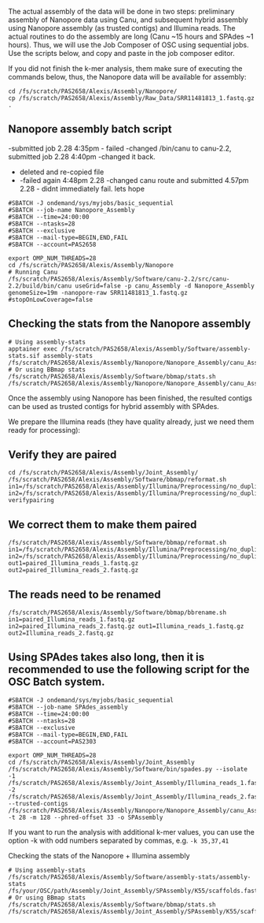 The actual assembly of the data will be done in two steps: preliminary assembly of Nanopore data using Canu, and subsequent hybrid assembly using Nanopore assembly (as trusted contigs) and Illumina reads. The actual routines to do the assembly are long (Canu ~15 hours and SPAdes ~1 hours). Thus, we will use the Job Composer of OSC using sequential jobs. Use the scripts below, and copy and paste in the job composer editor.

If you did not finish the k-mer analysis, them make sure of executing the commands below, thus, the Nanopore data will be available for assembly:
```
cd /fs/scratch/PAS2658/Alexis/Assembly/Nanopore/
cp /fs/scratch/PAS2658/Alexis/Assembly/Raw_Data/SRR11481813_1.fastq.gz .
```
## Nanopore assembly batch script

-submitted job 2.28 4:35pm - failed
-changed /bin/canu to canu-2.2, submitted job 2.28 4:40pm
-changed it back. 
- deleted and re-copied file
- -failed again 4:48pm 2.28
-changed canu route and submitted 4.57pm 2.28 - didnt immediately fail. lets hope

```
#SBATCH -J ondemand/sys/myjobs/basic_sequential
#SBATCH --job-name Nanopore_Assembly
#SBATCH --time=24:00:00
#SBATCH --ntasks=28
#SBATCH --exclusive
#SBATCH --mail-type=BEGIN,END,FAIL
#SBATCH --account=PAS2658

export OMP_NUM_THREADS=28
cd /fs/scratch/PAS2658/Alexis/Assembly/Nanopore
# Running Canu
/fs/scratch/PAS2658/Alexis/Assembly/Software/canu-2.2/src/canu-2.2/build/bin/canu useGrid=false -p canu_Assembly -d Nanopore_Assembly genomeSize=19m -nanopore-raw SRR11481813_1.fastq.gz #stopOnLowCoverage=false
```
## Checking the stats from the Nanopore assembly
```
# Using assembly-stats
apptainer exec /fs/scratch/PAS2658/Alexis/Assembly/Software/assembly-stats.sif assembly-stats /fs/scratch/PAS2658/Alexis/Assembly/Nanopore/Nanopore_Assembly/canu_Assembly.contigs.fasta
# Or using BBmap stats
/fs/scratch/PAS2658/Alexis/Assembly/Software/bbmap/stats.sh /fs/scratch/PAS2658/Alexis/Assembly/Nanopore/Nanopore_Assembly/canu_Assembly.contigs.fasta
```
Once the assembly using Nanopore has been finished, the resulted contigs can be used as trusted contigs for hybrid assembly with SPAdes.

We prepare the Illumina reads (they have quality already, just we need them ready for processing):

## Verify they are paired
````
cd /fs/scratch/PAS2658/Alexis/Assembly/Joint_Assembly/
/fs/scratch/PAS2658/Alexis/Assembly/Software/bbmap/reformat.sh in1=/fs/scratch/PAS2658/Alexis/Assembly/Illumina/Preprocessing/no_duplicates/SRR2188474_1_clean_nodup.fastq.gz in2=/fs/scratch/PAS2658/Alexis/Assembly/Illumina/Preprocessing/no_duplicates/SRR2188474_2_clean_nodup.fastq.gz verifypairing
````
## We correct them to make them paired
```
/fs/scratch/PAS2658/Alexis/Assembly/Software/bbmap/reformat.sh in1=/fs/scratch/PAS2658/Alexis/Assembly/Illumina/Preprocessing/no_duplicates/SRR2188474_1_clean_nodup.fastq.gz in2=/fs/scratch/PAS2658/Alexis/Assembly/Illumina/Preprocessing/no_duplicates/SRR2188474_2_clean_nodup.fastq.gz out1=paired_Illumina_reads_1.fastq.gz out2=paired_Illumina_reads_2.fastq.gz
```
## The reads need to be renamed
```
/fs/scratch/PAS2658/Alexis/Assembly/Software/bbmap/bbrename.sh in1=paired_Illumina_reads_1.fastq.gz in2=paired_Illumina_reads_2.fastq.gz out1=Illumina_reads_1.fastq.gz out2=Illumina_reads_2.fastq.gz
```

## Using SPAdes takes also long, then it is recommended to use the following script for the OSC Batch system.
```
#SBATCH -J ondemand/sys/myjobs/basic_sequential
#SBATCH --job-name SPAdes_assembly
#SBATCH --time=24:00:00
#SBATCH --ntasks=28
#SBATCH --exclusive
#SBATCH --mail-type=BEGIN,END,FAIL
#SBATCH --account=PAS2303

export OMP_NUM_THREADS=28
cd /fs/scratch/PAS2658/Alexis/Assembly/Joint_Assembly
/fs/scratch/PAS2658/Alexis/Assembly/Software/bin/spades.py --isolate -1 /fs/scratch/PAS2658/Alexis/Assembly/Joint_Assembly/Illumina_reads_1.fastq.gz -2 /fs/scratch/PAS2658/Alexis/Assembly/Joint_Assembly/Illumina_reads_2.fastq.gz --trusted-contigs /fs/scratch/PAS2658/Alexis/Assembly/Nanopore/Nanopore_Assembly/canu_Assembly.contigs.fasta -t 28 -m 128 --phred-offset 33 -o SPAssembly
```
If you want to run the analysis with additional k-mer values, you can use the option -k with odd numbers separated by commas, e.g. ```-k 35,37,41```

Checking the stats of the Nanopore + Illumina assembly
```
# Using assembly-stats
/fs/scratch/PAS2658/Alexis/Assembly/Software/assembly-stats/assembly-stats /fs/your/OSC/path/Assembly/Joint_Assembly/SPAssembly/K55/scaffolds.fasta
# Or using BBmap stats
/fs/scratch/PAS2658/Alexis/Assembly/Software/bbmap/stats.sh /fs/scratch/PAS2658/Alexis/Assembly/Joint_Assembly/SPAssembly/K55/scaffolds.fasta
```
